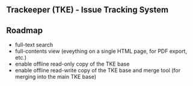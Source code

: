 
Trackeeper (TKE) - Issue Tracking System
----------------------------------------



Roadmap
-------

- full-text search
- full-contents view (eveything on a single HTML page, for PDF export, etc.)
- enable offline read-only copy of the TKE base
- enable offline read-write copy of the TKE base
  and merge tool (for merging into the main TKE base)






